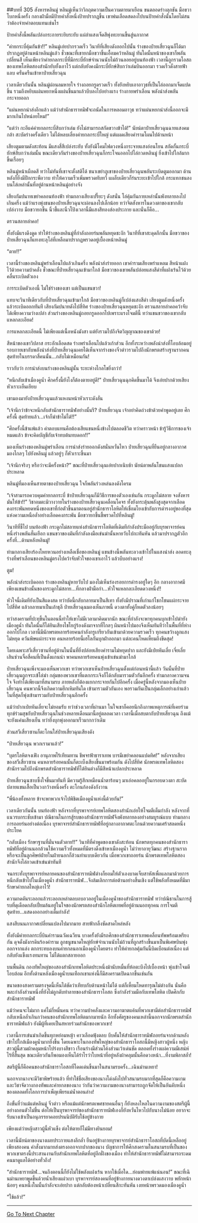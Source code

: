 ##บทที่ 305 สังหารหลินมู่
หลินมู่เห็นว่าวิกฤตความเป็นความตายมาเยือน ขนตลอดร่างลุกชัน มือขวาโบกหนึ่งครั้ง กลางฝ่ามือมีป้ายคำสั่งหนึ่งป้ายปรากฏขึ้น เขาพ่นเลือดสดลงไปบนป้ายคำสั่งนั้นโดยไม่สนว่าต้องจ่ายค่าตอบแทนเช่นไร

ป้ายคำสั่งนี้พลันเปล่งกระกายระยิบระยับ แผ่ลำแสงเจ็ดสีพุ่งทะยานขึ้นสู่นภากาศ

“ค่ายกระบี่คุ้มกันข้า!!” หลินมู่เอ่ยปากรวดเร็ว วินาทีที่เสียงดังออกไปนั้น ร่างของป๋ายเสี่ยวฉุนก็ได้มาปรากฏอยู่ด้านหน้าหลินมู่แล้ว ชั่วขณะที่เขายกมือขวาขึ้นเอื้อมคว้าหลินมู่ ทันใดนั้นหน้าของเขาก็พลันเปลี่ยนสี เห็นเพียงว่าค่ายกลกระบี่ที่มีกระบี่ยักษ์จำนวนนับไม่ถ้วนลอยอยู่บนท้องฟ้า เวลานี้ถูกรวมโอสถของเทพโลหิตสองสำนักยับยั้งเอาไว้ แต่กลับยังคงมีกระบี่ยักษ์สิบกว่าเล่มบินออกมา รวดเร็วดั่งสายฟ้าแลบ ครั่นครืนเข้าหาป๋ายเสี่ยวฉุน

เวลาเดียวกันนั้น หลินมู่ผ่อนลมหายใจ ร่างถอยกรูดรวดเร็ว ทั้งยังหยิบเอาอาวุธที่เป็นโล่ออกมาเจ็ดแปดชิ้น รวมถึงหยิบแผ่นหยกหนึ่งแผ่นขึ้นมาแล้วบีบลงไปอย่างแรง ร่างกายพร่าเลือน พลังนำส่งพลันกระจายออก

“แผ่นหยกนำส่งอีกแล้ว แม้ว่าสำนักธาราทมิฬจะถนัดในการหลอมอาวุธ ทว่าแผ่นหยกนำส่งนี้ออกจะมีมากเกินไปหน่อยไหม!”

“แต่ว่า กะอีแค่ค่ายกลกระบี่สิบกว่าเล่ม ยังไม่สามารถสกัดขวางข้าได้!” นัยน์ตาป๋ายเสี่ยวฉุนฉายแสงคมกล้า สะบัดร่างครั้งเดียว ไม่ได้หลบเลี่ยงค่ายกลกระบี่ใหญ่ แต่แผดเสียงคำรามโผนไปด้านหน้า

เสียงตูมตามดังสะท้อน มีแสงสี่สีเปล่งระยับ ทั้งยังมีโคมไฟดวงหนึ่งกระจายแสงอ่อนโยน สกัดกั้นกระบี่ยักษ์สิบกว่าเล่มนั้น ขณะเดียวกันร่างของป๋ายเสี่ยวฉุนก็กระโจนออกไปไล่กวดหลินมู่ ยิ่งเข้าไปใกล้มากขึ้นเรื่อยๆ

หลินมู่หน้าเผือดสี ทว่าไม่ทันที่เขาจะตั้งสติได้ ชนาเขย่าภูเขาของป๋ายเสี่ยวฉุนพลันระเบิดตูมออกมา ด้านหลังก็ยิ่งมีปีกกระพือวาบ ทำให้ความเร็วเพิ่มพรวดทับทวี แผล็บเดียวก็ร่นระยะเข้าไปใกล้ กระแทกชนลงบนโล่เหล่านั้นที่อยู่ด้านหน้าหลินมู่อย่างจัง

เสียงกัมปนาทเขย่าคลอนท้องฟ้า ท่ามกลางเสียงเปรี๊ยะๆ ดังสนั่น โล่คุ้มกันกายเหล่านั้นพังทลายลงไปเกินครึ่ง แม้ว่าแรงพุ่งชนของป๋ายเสี่ยวฉุนจะผ่อนลงไปเล็กน้อย ทว่าจิตสังหารในดวงตาของเขากลับเปล่งวาบ มือขวายกขึ้น นิ้วชี้และนิ้วโป้งเวลานี้มีแสงสีทองส่องประกาย และนั่นก็คือ...

ตรวนสลายลำคอ!

ทั้งยังมีแรงดึงดูด ทำให้ร่างของหลินมู่ที่กำลังถอยร่นพลันหยุดชะงัก วินาทีที่เขาสะดุดกึกนั้น มือขวาของป๋ายเสี่ยวฉุนก็แทงทะลุโล่ที่เหลือมาปรากฏพรวดอยู่เบื้องหน้าหลินมู่

“ตาย!!”

เวลานี้ร่างของหลินมู่พร่าเลือนไปแล้วเกินครึ่ง พลังนำส่งร่ายออก เขาคำรามเสียงพร่าแหลม สีหน้าแฝงไว้ด้วยความบ้าคลั่ง ชั่วขณะที่ป๋ายเสี่ยวฉุนเข้ามาใกล้ มือขวาของเขาพลันปล่อยแสงสีดำที่แฝงเร้นไว้ด้วยคลื่นระเบิดตัวเอง

การระเบิดตัวเองนี้ ไม่ใช่ร่างของเขา แต่เป็นแขนขวา!

แทบจะวินาทีเดียวกับที่ป๋ายเสี่ยวฉุนเข้ามาใกล้ มือขวาของหลินมู่ก็เปล่งแสงสีดำ เสียงตูมดังหนึ่งครั้งแล้วระเบิดออกทันที เสียงกัมปนาทดังไปสี่ทิศ ร่างของป๋ายเสี่ยวฉุนหยุดชะงัก ตรวนสลายลำคอคว้าจับได้เพียงความว่างเปล่า ส่วนร่างของหลินมู่ถอยกรูดออกไปเพราะแรงโจมตีนี้ ทว่าแขนขวาของเขากลับแหลกละเอียด!

การแหลกละเอียดนี้ ไม่เพียงแต่เนื้อหนังมังสา แต่ยังรวมไปถึงจิตวิญญาณของเขาด้วย!

สีหน้าของเขาวิปลาส กระอักเลือดสด ร่างพร่าเลือนไปแล้วเก้าส่วน อีกทั้งระหว่างพลังนำส่งที่โอบล้อมอยู่รอบกายเขากับพลังนำส่งที่ป๋ายเสี่ยวฉุนเคยได้เห็นจากร่างของจิ๋วต่าวรวมไปถึงนักพรตสร้างฐานรากคนสุดท้ายในบรรดาสี่คนนั้น...กลับไม่เหมือนกัน!

ราวกับว่า การนำส่งบนร่างของหลินมู่นั้น ระยะห่างไกลโขยิ่งกว่า!

“หนีกลับเข้าเมืองคูน้ำ ศึกครั้งนี้ยังไงก็ต้องตายอยู่ดี!” ป๋ายเสี่ยวฉุนฉุกคิดขึ้นมาได้ จึงเอ่ยปากด้วยเสียงหัวเราะเย็นเยียบ

เขามองมายังป๋ายเสี่ยวฉุนแล้วแหงนหน้าหัวเราะดังลั่น

“เจ้านึกว่าข้าจะหนีกลับสำนักธาราทมิฬอย่างนั้นรึ? ป๋ายเสี่ยวฉุน เจ้าอย่าคิดถ่วงข้าด้วยคำพูดอยู่เลย ศึกครั้งนี้ สุดท้ายแล้ว...เจ้าก็ฆ่าข้าไม่ได้!!”

“ศึกครั้งนี้ข้าแพ้แล้ว ค่าตอบแทนคือต้องเสียแขนหนึ่งข้างไปตลอดชีวิต ทว่าคราวหน้า ข้ารู้วิธีการของเจ้าหมดแล้ว ข้าจะคิดบัญชีกับเจ้าทบต้นทบดอก!!”

มองเห็นร่างของหลินมู่พร่าเลือน การนำส่งร่ายออกดังสนั่นหวั่นไหว ป๋ายเสี่ยวฉุนที่ยืนอยู่กลางอากาศมองไกลๆ ไปยังหลินมู่ แล้วอยู่ๆ ก็หัวเราะขึ้นมา

“เจ้านึกจริงๆ หรือว่าจะมีครั้งหน้า?” ขณะที่ป๋ายเสี่ยวฉุนเอ่ยปากเนิบช้า นัยน์ตาพลันโชนแสงแปลกประหลาด

หลินมู่ที่มองเห็นสายตาของป๋ายเสี่ยวฉุน ใจก็พลันร่วงหล่นลงดังโครม

“เจ้าสามารถควบคุมค่ายกลกระบี่ ข้าป๋ายเสี่ยวฉุนก็มีวิธีการของตัวเองเช่นกัน กระดูกไม่สลาย จงสังหารมันให้ข้า!!” วิชาอมตะมิวางวายในร่างของป๋ายเสี่ยวฉุนเคลื่อนโคจร ทั้งยังกระตุ้นพลังสูงสุดจากเลือดคงกระพันหยดหนึ่งของเขาที่ก่อตัวขึ้นมาตอนอยู่สำนักธาราโลหิตให้เชื่อมโยงเข้ากับการดำรงอยู่ของที่สุดแห่งความเหนือล้ำอย่างเลือดคงกระพัน มือขวายกขึ้นชี้พรวดไปที่หลินมู่!

วินาทีที่ชี้ไป บนท้องฟ้า กระดูกไม่สลายแห่งสำนักธาราโลหิตที่เดิมทีกำลังประมืออยู่กับบุรพาจารย์คนหนึ่งร่างพลันสั่นเยือก แขนขวาของมันที่กำลังลงมือเข่นฆ่านั้นหายวับไปกะทันหัน แล้วมาปรากฏตัวอีกครั้งที่...ด้านหลังหลินมู่!

ท่ามกลางเสียงร้องโหยหวนอย่างเหลือเชื่อของหลินมู่ แขนข้างนี้พลันทะลวงเข้าไปในแสงนำส่ง ลอดทะลุร่างที่พร่าเลือนของหลินมู่ตรงไปคว้าจับหัวใจของเขาเอาไว้ แล้วบีบอย่างแรง!

ตูม!

พลังนำส่งระเบิดออก ร่างของหลินมู่หายวับไป มองไม่เห็นร่องรอยการดำรงอยู่ใดๆ อีก กลางอากาศมีเพียงแขนข้างนั้นของกระดูกไม่สลาย...ที่กลางฝ่ามือกำ...หัวใจแหลกละเอียดดวงหนึ่ง!!

หัวใจนี้เดิมทียังเป็นสีแดงสด ทว่าบัดนี้กลับกลายมาเป็นสีเทา ทั้งยังมีปราณที่เก่าแก่โชกโชนแผ่กระจายไปสี่ทิศ แล้วกลายมาเป็นเถ้าธุลี ป๋ายเสี่ยวฉุนมองเห็นภาพนี้ ดวงตาทั้งคู่ก็หดตัวลงน้อยๆ

ทว่าสงครามที่ปะทุขึ้นในตอนนี้ทำให้เขาไม่มีเวลามาคิดมากนัก ขณะที่กำลังจะพาทุกคนบุกเข้าไปฆ่ายังเมืองคูน้ำ ทันใดนั้นก็ได้ยินเสียงไชโยกู่ร้องดังมาจากที่ไกลๆ ผินหน้าไปมองจึงเห็นทันทีว่าในพื้นที่ที่ห่างออกไปไกล เวลานี้มีนักพรตหลายร้อยคนกำลังกรูเกรียวกันเข้ามาด้วยความรวดเร็ว ทุกคนขว้างลูกแสงไม่หยุด ควันพิษแผ่กระจาย คนหลายร้อยนี้เฮโลกันบุกฝ่าออกมา แต่ละคนโหดเหี้ยมถึงขีดสุด!

โดยเฉพาะสวีเสี่ยวซานที่อยู่ด้านในนั้นที่ยิ่งปล่อยเสียงคำรามไม่หยุดปาก และยังมีเป่ยหันเลี่ย เจี่ยเลี่ย เสินซ่วนจื่อสี่คนที่เป็นดั่งแกนนำ พาคนหลายร้อยคนพุ่งเข้าเข่นฆ่ามาใกล้

ป๋ายเสี่ยวฉุนเพิ่งจะมองเห็นพวกเขา ทว่าพวกเขาเห็นป๋ายเสี่ยวฉุนตั้งแต่ก่อนหน้านี้แล้ว วันนั้นที่ป๋ายเสี่ยวฉุนถูกจระเข้ไล่ฆ่า กลุ่มของพวกเขาที่แตกกระเจิงก็ได้กลับมารวมตัวกันอีกครั้ง ท่ามกลางความจนใจ จึงทำได้เพียงมาที่สนามรบ ภายหลังก็ต้องแยกกระจายกันไปอีกครั้ง เมื่อครู่นี้หลังจากมองเห็นป๋ายเสี่ยวฉุน คนพวกนี้จึงเกิดความฮึกเหิมทันใด เข้ามารวมตัวกันเอง พอรวมกันเป็นกลุ่มเล็กอย่างเก่าแล้ว ในที่สุดก็พุ่งเข้ามารวมกับป๋ายเสี่ยวฉุนอีกครั้ง

แม้ว่าปากเป่ยหันเลี่ยจะไม่ยอมรับ ทว่าช่วงเวลาที่ผ่านมา ในใจเขาก็คอยนึกถึงภาพเหตุการณ์ที่เคยร่วมทุกข์ร่วมสุขกับป๋ายเสี่ยวฉุนในช่วงหลายเดือนมานี้อยู่ตลอดเวลา เวลานี้เมื่อสบตากับป๋ายเสี่ยวฉุน ถึงแม้จะยังแค่นเสียงเย็น ทว่ายิ่งบุกพุ่งออกมาเร็วมากกว่าเดิม

ส่วนสวีเสี่ยวซานก็ตะโกนใส่ป๋ายเสี่ยวฉุนเสียงดัง

“ป๋ายเสี่ยวฉุน พวกเรามาแล้ว!”

“บุตรโลหิตจงเฟิง อานุภาพไร้เทียมทาน ชีพจรฟ้าธาราเทพ บารมีเขย่าคลอนแปดทิศ!” หลังจากเสียงของสวีเสี่ยวซาน คนหลายร้อยคนนั้นก็ตะเบ็งเสียงขึ้นมาพร้อมกัน ดังไปสี่ทิศ นักพรตเทพโลหิตสองสำนักรวมไปถึงนักพรตสำนักธาราทมิฬที่ได้ยินต่างก็มีสีหน้าแปลกประหลาด

ป๋ายเสี่ยวฉุนซาบซึ้งใจขึ้นมาทันที มีความรู้สึกเหมือนน้ำตาร้อนๆ มาเอ่อคลออยู่ในกรอบดวงตา สะบัดปลายแขนเสื้อเป็นวงกว้างหนึ่งครั้ง ตะโกนก้องดังกังวาน

“พี่น้องทั้งหลาย ข้าจะพาพวกเจ้าไปพิชิตเมืองคูน้ำแห่งนี้ด้วยกัน!”

เวลาเดียวกันนั้น บนท้องฟ้า หลังจากที่บุรพาจารย์เทพโลหิตสองสำนักเอ่ยให้โจมตีเต็มกำลัง หลังจากที่แนวรบกระชับเข้ามา ปณิธานในการสู้รบของสำนักธาราทมิฬจึงพังทลายลงอย่างสมบูรณ์แบบ ท่ามกลางการถอยร่นอย่างต่อเนื่อง บุรพาจารย์สำนักธาราทมิฬที่อยู่กลางอากาศตะโกนด้วยความเศร้าสลดหนึ่งประโยค

“กลับเมือง รักษาฐานที่มั่นจนตัวตาย!!” วินาทีที่คำพูดของเขาดังสะท้อน นักพรตทุกคนของสำนักธาราทมิฬที่อยู่ด้านนอกล้วนใช้ความเร็วทั้งหมดที่มีตรงดิ่งเข้าหาเมืองคูน้ำ ไม่ว่ายาอายุวัฒนะ สร้างฐานราก หรือจะเป็นลูกศิษย์ฝ่ายในฝ่ายนอกก็ล้วนทำแบบเดียวกัน เมื่อพวกเขาถอยร่น นักพรตเทพโลหิตสองสำนักจึงไล่กวดเข้าเข่นฆ่าทันที

จนกระทั่งบุรพาจารย์หลายคนของสำนักธาราทมิฬต่างก็ยอมให้ตัวเองบาดเจ็บสาหัสเพื่อแลกมาด้วยการหนีกลับเข้าไปในเมืองคูน้ำ สำนักธาราทมิฬ...จึงล้มเลิกการต่อต้านอย่างสิ้นเชิง แต่ใช้พลังทั้งหมดที่มีมารักษาค่ายกลใหญ่เอาไว้!

ความกดดันระลอกแล้วระลอกเหล่าตลบอบอวลอยู่ในเมืองคูน้ำของสำนักธาราทมิฬ ทว่าปณิธานในการสู้รบที่ดุเดือดกลับเปี่ยมล้นอยู่ในใจของนักพรตสองสำนักโลหิตเทพที่อยู่ด้านนอกทุกคน การโจมตีสุดท้าย...แสดงออกอย่างเต็มกำลัง!

แสงสีบนนภากาศเปลี่ยนแปลงไปมากมาย สายฟ้ากลิ้งซัดสาดไหล่หลัง

ทั้งยังมีค่ายกลกระบี่บินคำรามฉวัดเฉวียน บางครั้งยังมีรถศึกของสำนักธาราเทพเคลื่อนทัพพร้อมเพรียงกัน ดุจดั่งมังกรดินร้องคำราม ลูกธนูขนาดใหญ่ยักษ์จำนวนนับไม่ถ้วนที่ถูกสร้างขึ้นมาเป็นพิเศษบินพุ่งออกจากแล่ง ตกกระทบลงบนค่ายกลนอกเมืองคูน้ำโดยตรง ทำให้ค่ายกลคุ้มกันนี้บิดเบือนต่อเนื่อง แต่กลับยังแข็งแรงทนทาน ไม่ได้แตกสลายออก

บนพื้นดิน กองทัพใหญ่ของสองสำนักเทพโลหิตประหนึ่งม้านับหมื่นที่ห้อตะบึงไปเบื้องหน้า พุ่งเข้าโจมตีโอบล้อม อีกทั้งด้านหลังเมืองคูน้ำบนเทือกเขาแห่งนี้ก็มีสงครามเปิดฉากขึ้นเช่นกัน

ขนาดของสงครามตรงจุดนี้เห็นได้ชัดว่าเทียบกับด้านหน้าไม่ได้ แต่ก็เหี้ยมโหดทารุณไม่ต่างกัน นั่นคือพละกำลังส่วนหนึ่งที่ยังไม่ถูกดับทำลายของสำนักธาราโอสถ ซึ่งกำลังร่วมมือกับเทพโลหิต เปิดศึกกับสำนักธาราทมิฬ

แม้ว่าคนจะไม่มาก แค่ไม่กี่หมื่นคน ทว่าความบ้าคลั่งและความอาฆาตแค้นที่พวกเขามีต่อสำนักธาราทมิฬกลับเหนือล้ำเกินกว่าคนของสำนักเทพโลหิตมากมายนัก อีกทั้งศัตรูของคนเหล่านี้นอกจากนักพรตสำนักธาราทมิฬแล้ว ยังมีผู้ที่เคยเป็นสหายร่วมสำนักของพวกเขา!

เวลานี้การเข่นฆ่าเกิดขึ้นทุกหย่อมหญ้า คาวเลือดฟุ้งตลบ บีบคั้นให้สำนักธาราทมิฬถอยร่นจากด้านหลังเข้าไปใกล้เมืองคูน้ำมากยิ่งขึ้น โดยเฉพาะในกองทัพใหญ่ของสำนักธาราโอสถนี้มีหญิงสาวผู้หนึ่ง หญิงสาวผู้นี้สวมผ้าคลุมหน้าโปร่งบางสีขาว เรือนร่างมีส่วนโค้งส่วนเว้าเด่นชัด ตลอดทั้งร่างแผ่ความมีเสน่ห์ไร้ที่สิ้นสุด ขณะเดียวกันก็พอมองเห็นได้รำไรว่าใบหน้าที่อยู่หลังผ้าคลุมนั้นคือดวงหน้า...ที่งามพิลาสล้ำ!

สตรีผู้นี้ก็คือคนของสำนักธาราโอสถที่โดดเด่นขึ้นมาในสนามรบครั้ง...เฉินม่านเหยา!

นอกจากนางจะมีวิชาพิษร้ายแล้ว ที่ทำใช้ชื่อเสียงของนางโด่งดังไปทั่วสนามรบมากที่สุดก็คือความงามและวิชาจัดวางกองทัพและค่ายกลของนาง ว่ากันว่าความงามของนางสามารถถูกจัดให้เป็นอันดับหนึ่งของตลอดทั้งโลกการบำเพ็ญเพียรแม่น้ำตอนล่าง!

ถึงขั้นที่ว่าแม้แต่หลินมู่ จิ๋วต่าว หรือแม้แต่นักพรตเพศชายคนอื่นๆ ก็ยังหลงใหลในความงามของสตรีผู้นี้อย่างถอนตัวไม่ขึ้น ต่อให้เป็นบุรพาจารย์ของสำนักธาราทมิฬเองก็ยังหวั่นไหวไปกับนางไม่น้อย อยากจะรับนางเข้าเป็นอนุภรรยาคอยปรนนิบัติรับใช้อยู่ข้างกาย

เพียงแต่ว่าหญิงสาวผู้นี้หัวแข็ง ต่อให้ตายก็ไม่มีทางยินยอม!

เวลานี้นัยน์ตาของนางเผยประกายแสงลึกล้ำ ยืนอยู่ข้างกายบุรพาจารย์สำนักธาราโอสถที่บัดนี้เหลืออยู่เพียงสองคน คำสั่งมากมายส่งตรงออกจากปากของนาง บัญชาการให้ศึกสงครามในสนามรบที่เป็นของพวกเขาตรงนี้ประสานงานกับสำนักเทพโลหิตที่อยู่อีกฝั่งของเมือง ทำให้สำนักธาราทมิฬไม่สามารถระดมคนมาดูแลได้อย่างทั่วถึง!

“สำนักธาราทมิฬ...จนถึงตอนนี้ก็ยังไม่ใช้พลังแฝงเร้น หากใช้เมื่อใด...ย่อมพ่ายแพ้แน่นอน!” ขณะที่เฉินม่านเหยาพูดขึ้นด้วยน้ำเสียงแผ่วเบา บุรพาจารย์สองคนที่อยู่ข้างกายนางดวงตาเปล่งแสงวาบ พยักหน้าน้อยๆ คนหนึ่งในนั้นกำลังจะเอ่ยปาก แต่กลับต้องหน้าเปลี่ยนสีกะทันหัน เงยหน้าพรวดมองเมืองคูน้ำ

“ใช้แล้ว!”


------


[Go To Next Chapter]( ./123.md)